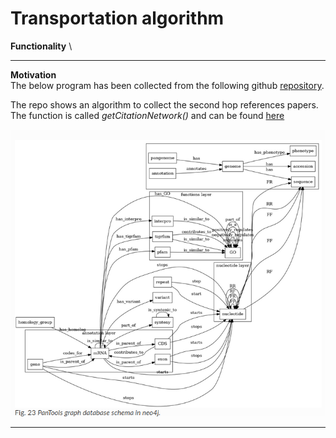 # Transportation algorithm
**Functionality** \

****


**Motivation** \
The below program has been collected from the following github [repository](https://github.com/Citegraph/citegraph/tree/main).

The repo shows an algorithm to collect the second hop references papers. The function is called _getCitationNetwork()_ and can be found [here](https://github.com/Citegraph/citegraph/blob/main/backend/src/main/java/io/citegraph/app/GraphController.java)


![Sample code](../../../../../docs/media/benchmarks/P4/full_schema.png)


****
